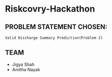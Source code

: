 # Riskcovry-Hackathon

## PROBLEM STATEMENT CHOSEN:
    Valid Discharge Summary Prediction(Problem 2)

## TEAM
* Jigya Shah
* Amitha Nayak
